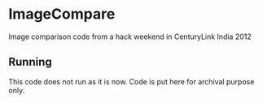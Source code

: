 # ImageCompare
Image comparison code from a hack weekend in CenturyLink India 2012

## Running
This code does not run as it is now. Code is put here for archival purpose only.
